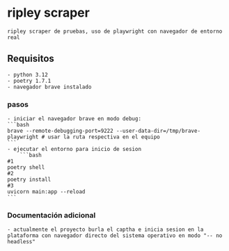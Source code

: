 # ripley scraper
	ripley scraper de pruebas, uso de playwright con navegador de entorno real

## Requisitos
	- python 3.12
	- poetry 1.7.1
	- navegador brave instalado

### pasos
	- iniciar el navegador brave en modo debug:
	```bash
	brave --remote-debugging-port=9222 --user-data-dir=/tmp/brave-playwright # usar la ruta respectiva en el equipo
	```
	- ejecutar el entorno para inicio de sesion
		```bash
	#1
	poetry shell
	#2
	poetry install
	#3
	uvicorn main:app --reload
	```

### Documentación adicional
	- actualmente el proyecto burla el captha e inicia sesion en la plataforma con navegador directo del sistema operativo en modo "-- no headless"

